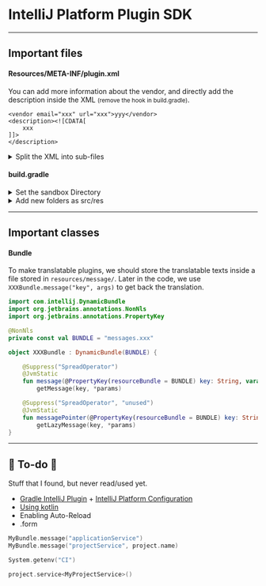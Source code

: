 # IntelliJ Platform Plugin SDK

<hr class="sep-both">

## Important files

<div class="row row-cols-lg-2"><div>

#### Resources/META-INF/plugin.xml

You can add more information about the vendor, and directly add the description inside the XML <small>(remove the hook in build.gradle)</small>.

```xml!
<vendor email="xxx" url="xxx">yyy</vendor>
<description><![CDATA[
    xxx
]]>
</description>
```

<details class="details-n">
<summary>Split the XML into sub-files</summary>

```diff
-<idea-plugin>
+<idea-plugin xmlns:xi="http://www.w3.org/2001/XInclude">

+<xi:include href="/META-INF/other.xml" xpointer="xpointer(/idea-plugin/*)"/>
```
</details>
</div><div>

#### build.gradle

<p></p>

<details class="details-e">
<summary>Set the sandbox Directory</summary>

➡️  If you change the IDE version often, you might want to use different sandbox, to start where you left.

Kotlin

```kotlin
intellij {
    sandboxDir.set("$buildDir/idea-sandbox-${properties("platformVersion")}")
}
```
</details>


<details class="details-e">
<summary>Add new folders as src/res</summary>

Groovy

```gradle
sourceSets {
    main.java.srcDirs = ["src/xxx", "src/main"]
    main.java.srcDirs += ["src/yyy"]
    main.resources.srcDirs = ["resources/main", "resources/zzz"]
    test.java.srcDirs = ["test/xxx/", "test/main"]
    test.resources.srcDirs = ["resources/main", "resources/xxx", "test/testData"]
}
```

Kotlin

```kotlin
sourceSets {
    main.configure {
        java.srcDir("src/xxx/")
        java.srcDir("src/xxx/kotlin")
        resources.srcDir("src/xxx/resources")
    }
}
```
</details>
</div></div>

<hr class="sep-both">

## Important classes

<div class="row row-cols-lg-2"><div>

</div><div>

#### Bundle

To make translatable plugins, we should store the translatable texts inside a file stored in `resources/message/`. Later in the code, we use `XXXBundle.message("key", args)` to get back the translation.

```kotlin
import com.intellij.DynamicBundle
import org.jetbrains.annotations.NonNls
import org.jetbrains.annotations.PropertyKey

@NonNls
private const val BUNDLE = "messages.xxx"

object XXXBundle : DynamicBundle(BUNDLE) {

    @Suppress("SpreadOperator")
    @JvmStatic
    fun message(@PropertyKey(resourceBundle = BUNDLE) key: String, vararg params: Any) =
        getMessage(key, *params)

    @Suppress("SpreadOperator", "unused")
    @JvmStatic
    fun messagePointer(@PropertyKey(resourceBundle = BUNDLE) key: String, vararg params: Any) =
        getLazyMessage(key, *params)
}
```
</div></div>

<hr class="sep-both">

## 👻 To-do 👻

Stuff that I found, but never read/used yet.

<div class="row row-cols-lg-2"><div>

* [Gradle IntelliJ Plugin](https://plugins.jetbrains.com/docs/intellij/tools-gradle-intellij-plugin.html) + [IntelliJ Platform Configuration](https://plugins.jetbrains.com/docs/intellij/configuring-plugin-project.html#intellij-platform-configuration)
* [Using kotlin](https://plugins.jetbrains.com/docs/intellij/using-kotlin.html)
* Enabling Auto-Reload
* .form
</div><div>

```kotlin
MyBundle.message("applicationService")
MyBundle.message("projectService", project.name)

System.getenv("CI")

project.service<MyProjectService>()
```
</div></div>